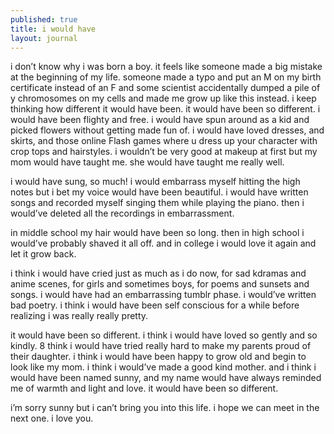 ```yaml
---
published: true
title: i would have
layout: journal
---
```


i don’t know why i was born a boy. it feels like someone made a big mistake at the beginning of my life. someone made a typo and put an M on my birth certificate instead of an F and some scientist accidentally dumped a pile of y chromosomes on my cells and made me grow up like this instead. i keep thinking how different it would have been. it would have been so different. i would have been flighty and free. i would have spun around as a kid and picked flowers without getting made fun of. i would have loved dresses, and skirts, and those online Flash games where u dress up your character with crop tops and hairstyles. i wouldn’t be very good at makeup at first but my mom would have taught me. she would have taught me really well.

i would have sung, so much! i would embarrass myself hitting the high notes but i bet my voice would have been beautiful. i would have written songs and recorded myself singing them while playing the piano. then i would’ve deleted all the recordings in embarrassment.

in middle school my hair would have been so long. then in high school i would’ve probably shaved it all off. and in college i would love it again and let it grow back. 

i think i would have cried just as much as i do now, for sad kdramas and anime scenes, for girls and sometimes boys, for poems and sunsets and songs. i would have had an embarrassing tumblr phase. i would’ve written bad poetry. i think i would have been self conscious for a while before realizing i was really really pretty.






it would have been so different. i think i would have loved so gently and so kindly. 8 think i would have tried really hard to make my parents proud of their daughter. i think i would have been happy to grow old and begin to look like my mom. i think i would’ve made a good kind mother. and i think i would have been named sunny, and my name would have always reminded me of warmth and light and love. it would have been so different. 






i’m sorry sunny but i can’t bring you into this life. i hope we can meet in the next one. i love you.
